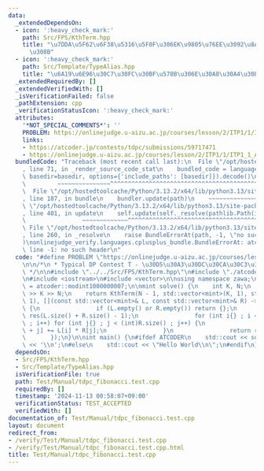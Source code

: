 ```yaml
---
data:
  _extendedDependsOn:
  - icon: ':heavy_check_mark:'
    path: Src/FPS/KthTerm.hpp
    title: "\u7DDA\u5F62\u6F38\u5316\u5F0F\u306EK\u9805\u76EE\u3092\u8A08\u7B97\u3059\
      \u308B"
  - icon: ':heavy_check_mark:'
    path: Src/Template/TypeAlias.hpp
    title: "\u6A19\u6E96\u30C7\u30FC\u30BF\u578B\u306E\u30A8\u30A4\u30EA\u30A2\u30B9"
  _extendedRequiredBy: []
  _extendedVerifiedWith: []
  _isVerificationFailed: false
  _pathExtension: cpp
  _verificationStatusIcon: ':heavy_check_mark:'
  attributes:
    '*NOT_SPECIAL_COMMENTS*': ''
    PROBLEM: https://onlinejudge.u-aizu.ac.jp/courses/lesson/2/ITP1/1/ITP1_1_A
    links:
    - https://atcoder.jp/contests/tdpc/submissions/59717471
    - https://onlinejudge.u-aizu.ac.jp/courses/lesson/2/ITP1/1/ITP1_1_A
  bundledCode: "Traceback (most recent call last):\n  File \"/opt/hostedtoolcache/Python/3.13.2/x64/lib/python3.13/site-packages/onlinejudge_verify/documentation/build.py\"\
    , line 71, in _render_source_code_stat\n    bundled_code = language.bundle(stat.path,\
    \ basedir=basedir, options={'include_paths': [basedir]}).decode()\n          \
    \         ~~~~~~~~~~~~~~~^^^^^^^^^^^^^^^^^^^^^^^^^^^^^^^^^^^^^^^^^^^^^^^^^^^^^^^^^^^^^^^^^^\n\
    \  File \"/opt/hostedtoolcache/Python/3.13.2/x64/lib/python3.13/site-packages/onlinejudge_verify/languages/cplusplus.py\"\
    , line 187, in bundle\n    bundler.update(path)\n    ~~~~~~~~~~~~~~^^^^^^\n  File\
    \ \"/opt/hostedtoolcache/Python/3.13.2/x64/lib/python3.13/site-packages/onlinejudge_verify/languages/cplusplus_bundle.py\"\
    , line 401, in update\n    self.update(self._resolve(pathlib.Path(included), included_from=path))\n\
    \                ~~~~~~~~~~~~~^^^^^^^^^^^^^^^^^^^^^^^^^^^^^^^^^^^^^^^^^^^^\n \
    \ File \"/opt/hostedtoolcache/Python/3.13.2/x64/lib/python3.13/site-packages/onlinejudge_verify/languages/cplusplus_bundle.py\"\
    , line 260, in _resolve\n    raise BundleErrorAt(path, -1, \"no such header\"\
    )\nonlinejudge_verify.languages.cplusplus_bundle.BundleErrorAt: atcoder/modint:\
    \ line -1: no such header\n"
  code: "#define PROBLEM \"https://onlinejudge.u-aizu.ac.jp/courses/lesson/2/ITP1/1/ITP1_1_A\"\
    \n\n/*\n * Typical DP Contest T - \u30D5\u30A3\u30DC\u30CA\u30C3\u30C1\n * https://atcoder.jp/contests/tdpc/submissions/59717471\n\
    \ */\n\n#include \"../../Src/FPS/KthTerm.hpp\"\n#include \"./atcoder/modint\"\n\
    \n#include <iostream>\n#include <vector>\n\nusing namespace zawa;\n\nusing mint\
    \ = atcoder::modint1000000007;\n\nmint solve() {\n    int K, N;\n    std::cin\
    \ >> K >> N;\n    return KthTerm(N - 1, std::vector<mint>(K, 1), std::vector<mint>(K,\
    \ 1), [](const std::vector<mint>& L, const std::vector<mint>& R) -> std::vector<mint>\
    \ {\n                if (L.empty() or R.empty()) return {};\n                std::vector<mint>\
    \ res(L.size() + R.size() - 1);\n                for (int i{} ; i < (int)L.size()\
    \ ; i++) for (int j{} ; j < (int)R.size() ; j++) {\n                    res[i\
    \ + j] += L[i] * R[j];\n                }\n                return res;\n     \
    \       });\n}\n\nint main() {\n#ifdef ATCODER\n    std::cout << solve().val()\
    \ << '\\n';\n#else\n    std::cout << \"Hello World\\n\";\n#endif\n}\n"
  dependsOn:
  - Src/FPS/KthTerm.hpp
  - Src/Template/TypeAlias.hpp
  isVerificationFile: true
  path: Test/Manual/tdpc_fibonacci.test.cpp
  requiredBy: []
  timestamp: '2024-11-13 00:58:07+09:00'
  verificationStatus: TEST_ACCEPTED
  verifiedWith: []
documentation_of: Test/Manual/tdpc_fibonacci.test.cpp
layout: document
redirect_from:
- /verify/Test/Manual/tdpc_fibonacci.test.cpp
- /verify/Test/Manual/tdpc_fibonacci.test.cpp.html
title: Test/Manual/tdpc_fibonacci.test.cpp
---
```

